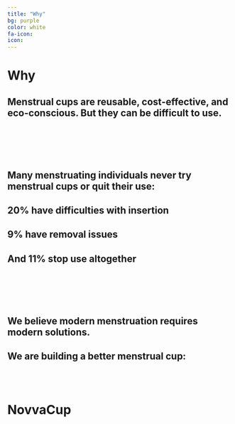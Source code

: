```yaml
---
title: "Why"
bg: purple
color: white
fa-icon:
icon:
---
```

# Why

## Menstrual cups are reusable, cost-effective, and eco-conscious. But they can be difficult to use.
<br/><br/>
<br/><br/>

## Many menstruating individuals never try menstrual cups or quit their use:
## 20% have difficulties with insertion
## 9% have removal issues
## And 11% stop use altogether
<br/><br/>
<br/><br/>

## We believe modern menstruation requires modern solutions.
## We are building a better menstrual cup:
<br/><br/>
# NovvaCup
<br/><br/>
  
  
